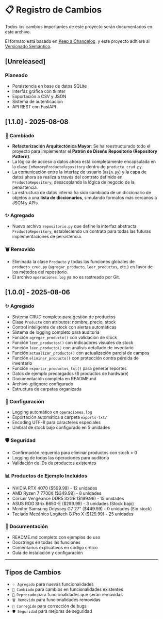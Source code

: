 # 📋 Registro de Cambios

Todos los cambios importantes de este proyecto serán documentados en este archivo.

El formato está basado en [Keep a Changelog](https://keepachangelog.com/es/1.0.0/),
y este proyecto adhiere al [Versionado Semántico](https://semver.org/lang/es/).

## [Unreleased]

### Planeado
- Persistencia en base de datos SQLite
- Interfaz gráfica con tkinter
- Exportación a CSV y JSON
- Sistema de autenticación
- API REST con FastAPI

## [1.1.0] - 2025-08-08

### 🔧 Cambiado
- **Refactorización Arquitectónica Mayor**: Se ha reestructurado todo el proyecto para implementar el **Patrón de Diseño Repositorio (Repository Pattern)**.
- La lógica de acceso a datos ahora está completamente encapsulada en la clase `InMemoryProductoRepository` dentro de `producto_crud.py`.
- La comunicación entre la interfaz de usuario (`main.py`) y la capa de datos ahora se realiza a través del contrato definido en `ProductoRepository`, desacoplando la lógica de negocio de la persistencia.
- La estructura de datos interna ha sido cambiada de un diccionario de objetos a una **lista de diccionarios**, simulando formatos más cercanos a JSON y APIs.

### ✨ Agregado
- Nuevo archivo `repositorio.py` que define la interfaz abstracta `ProductoRepository`, estableciendo un contrato para todas las futuras implementaciones de persistencia.

### 🗑️ Removido
- Eliminada la clase `Producto` y todas las funciones globales de `producto_crud.py` (`agregar_producto`, `leer_productos`, etc.) en favor de los métodos del repositorio.
- El archivo `operaciones.log` ya no es rastreado por Git.

## [1.0.0] - 2025-08-06

### ✨ Agregado
- Sistema CRUD completo para gestión de productos
- Clase `Producto` con atributos: nombre, precio, stock
- Control inteligente de stock con alertas automáticas
- Sistema de logging completo para auditoría
- Función `agregar_producto()` con validación de stock
- Función `leer_productos()` con indicadores visuales de stock
- Función `leer_producto()` con análisis detallado de inventario
- Función `actualizar_producto()` con actualización parcial de campos
- Función `eliminar_producto()` con protección contra pérdida de inventario
- Función `exportar_productos_txt()` para generar reportes
- Datos de ejemplo precargados (6 productos de hardware)
- Documentación completa en README.md
- Archivo .gitignore configurado
- Estructura de carpetas organizada

### 🔧 Configuración
- Logging automático en `operaciones.log`
- Exportación automática a carpeta `exports-txt/`
- Encoding UTF-8 para caracteres especiales
- Umbral de stock bajo configurado en 5 unidades

### 🛡️ Seguridad
- Confirmación requerida para eliminar productos con stock > 0
- Logging de todas las operaciones para auditoría
- Validación de IDs de productos existentes

### 📊 Productos de Ejemplo Incluidos
- NVIDIA RTX 4070 ($599.99) - 12 unidades
- AMD Ryzen 7 7700X ($349.99) - 8 unidades  
- Corsair Vengeance DDR5 32GB ($199.99) - 15 unidades
- ASUS ROG Strix B650-E ($299.99) - 3 unidades (Stock bajo)
- Monitor Samsung Odyssey G7 27" ($449.99) - 0 unidades (Sin stock)
- Teclado Mecánico Logitech G Pro X ($129.99) - 25 unidades

### 📝 Documentación
- README.md completo con ejemplos de uso
- Docstrings en todas las funciones
- Comentarios explicativos en código crítico
- Guía de instalación y configuración

---

## Tipos de Cambios

- `✨ Agregado` para nuevas funcionalidades
- `🔧 Cambiado` para cambios en funcionalidades existentes
- `🚫 Deprecado` para funcionalidades que serán removidas
- `🗑️ Removido` para funcionalidades removidas
- `🐛 Corregido` para corrección de bugs
- `🛡️ Seguridad` para mejoras de seguridad